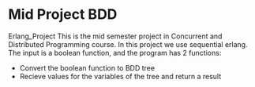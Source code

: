 # Mid Project BDD
Erlang_Project
This is the mid semester project in Concurrent and Distributed Programming course. In this project we use sequential erlang. The input is a boolean function, and the program has 2 functions:

   * Convert the boolean function to BDD tree
   * Recieve values for the variables of the tree and return a result
